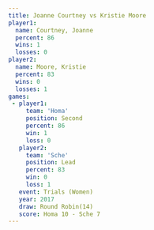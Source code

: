 ```yaml
---
title: Joanne Courtney vs Kristie Moore
player1:                
  name: Courtney, Joanne
  percent: 86           
  wins: 1               
  losses: 0             
player2:                
  name: Moore, Kristie  
  percent: 83           
  wins: 0               
  losses: 1             
games:
 - player1:          
     team: 'Homa'    
     position: Second
     percent: 86     
     win: 1          
     loss: 0         
   player2:        
     team: 'Sche'  
     position: Lead
     percent: 83   
     win: 0        
     loss: 1       
   event: Trials (Women)  
   year: 2017             
   draw: Round Robin(14)  
   score: Homa 10 - Sche 7
---
```

